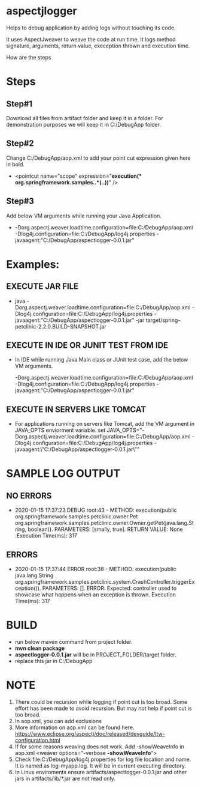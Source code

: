 # aspectjlogger
Helps to debug application by adding logs without touching its code. 

It uses AspectJweaver to weave the code at run time. It logs method signature, arguments, return value, exeception thrown and execution time.

How are the steps

# Steps

## Step#1
Download all files from artifact folder and keep it in a folder. For demonstration purposes we will keep it in C:/DebugApp folder. 

## Step#2
Change C:/DebugApp/aop.xml to add your point cut expression given here in bold.

- \<pointcut name="scope" expression="**execution(\* org.springframework.samples..\*(..))**" /\>

## Step#3
Add below VM arguments while running your Java Application.

- -Dorg.aspectj.weaver.loadtime.configuration=file:C:/DebugApp/aop.xml -Dlog4j.configuration=file:C:/DebugApp/log4j.properties -javaagent:"C:/DebugApp/aspectlogger-0.0.1.jar"

# Examples:
## EXECUTE JAR FILE
- java -Dorg.aspectj.weaver.loadtime.configuration=file:C:/DebugApp/aop.xml -Dlog4j.configuration=file:C:/DebugApp/log4j.properties -javaagent:"C:/DebugApp/aspectlogger-0.0.1.jar"  -jar target/spring-petclinic-2.2.0.BUILD-SNAPSHOT.jar

## EXECUTE IN IDE OR JUNIT TEST FROM IDE
- In IDE while running Java Main class or JUnit test case, add the below VM arguments.

  -Dorg.aspectj.weaver.loadtime.configuration=file:C:/DebugApp/aop.xml -Dlog4j.configuration=file:C:/DebugApp/log4j.properties -javaagent:"C:/DebugApp/aspectlogger-0.0.1.jar"

## EXECUTE IN SERVERS LIKE TOMCAT
- For applications running on servers like Tomcat, add the VM argument in JAVA_OPTS enviorment variable.
  set JAVA_OPTS="-Dorg.aspectj.weaver.loadtime.configuration=file:C:/DebugApp/aop.xml -Dlog4j.configuration=file:C:/DebugApp/log4j.properties -javaagent:\\"C:/DebugApp/aspectlogger-0.0.1.jar\\""

# SAMPLE LOG OUTPUT
## NO ERRORS
- 2020-01-15 17:37:23 DEBUG root:43 - METHOD: execution(public org.springframework.samples.petclinic.owner.Pet org.springframework.samples.petclinic.owner.Owner.getPet(java.lang.String, boolean)). PARAMETERS: [smally, true]. RETURN VALUE: None  .Execution Time(ms): 317

## ERRORS
- 2020-01-15 17:37:44 ERROR root:38 - METHOD: execution(public java.lang.String org.springframework.samples.petclinic.system.CrashController.triggerException()). PARAMETERS:  []. ERROR: Expected: controller used to showcase what happens when an exception is thrown.  Execution Time(ms): 317

# BUILD 
- run below maven command from project folder.
- **mvn clean package**
- **aspectlogger-0.0.1.jar** will be in PROJECT_FOLDER/target folder. 
- replace this jar in C:/DebugApp

# NOTE
1. There could be recursion while logging if point cut is too broad. Some effort has been made to avoid recursion. But may not help if point cut is too broad.
2. In aop.xml, you can add exclusions 
3. More information on aop.xml can be found here. https://www.eclipse.org/aspectj/doc/released/devguide/ltw-configuration.html
4. If for some reasons weaving does not work. Add -showWeaveInfo in aop.xml 
\<weaver options="-verbose **-showWeaveInfo**"\>
5. Check file:C:/DebugApp/log4j.properties for log file location and name. It is named as log-myapp.log. It will be in current executing directory.
6. In Linux enviroments ensure artifacts/aspectlogger-0.0.1.jar and other jars in artifacts/lib/*.jar are not read only.











